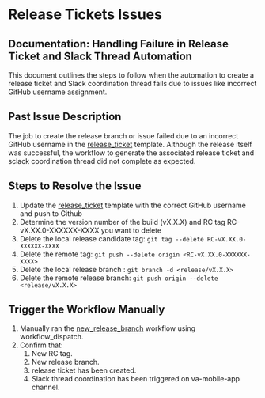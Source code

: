 # Release Tickets Issues

## Documentation: Handling Failure in Release Ticket and Slack Thread Automation

This document outlines the steps to follow when the automation to create a release ticket and Slack coordination thread fails due to issues like incorrect GitHub username assignment.

## Past Issue Description

The job to create the release branch or issue failed due to an incorrect GitHub username in the [release_ticket](https://github.com/department-of-veterans-affairs/va-mobile-app/blob/develop/.github/ISSUE_TEMPLATE/release_ticket.md) template. Although the release itself was successful, the workflow to generate the associated  release ticket and  sclack coordination thread did not complete as expected.

## Steps to Resolve the Issue

1. Update the [release_ticket](https://github.com/department-of-veterans-affairs/va-mobile-app/blob/develop/.github/ISSUE_TEMPLATE/release_ticket.md) template with the correct GitHub username and push to Github
2. Determine the version number of the build (vX.X.X) and RC tag RC-vX.XX.0-XXXXXX-XXXX you want to delete
3. Delete the local release candidate tag: `git tag --delete RC-vX.XX.0-XXXXXX-XXXX`
4. Delete the remote tag: `git push --delete origin <RC-vX.XX.0-XXXXXX-XXXX>`
5. Delete the local release branch : `git branch -d <release/vX.X.X>`
6. Delete the remote release branch: `git push origin --delete <release/vX.X.X>`

## Trigger the Workflow Manually
1. Manually ran the [new_release_branch](https://github.com/department-of-veterans-affairs/va-mobile-app/blob/develop/.github/workflows/new_release_branch.yml) workflow using workflow_dispatch. 
2. Confirm that:
     1. New RC tag.
     2. New release branch.
     3. release ticket has been created.
     4. Slack thread coordination has been triggered on va-mobile-app channel.